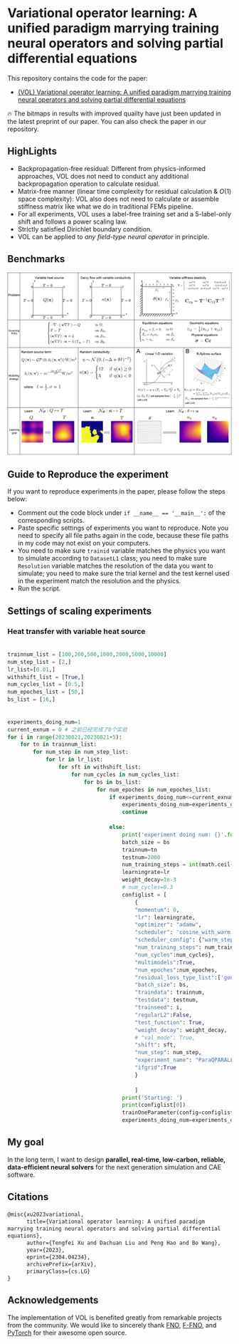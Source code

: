 # Variational operator learning: A unified paradigm marrying training neural operators and solving partial differential equations

This repository contains the code for the paper:
- [(VOL) Variational operator learning: A unified paradigm marrying training neural operators and solving partial differential equations](https://arxiv.org/abs/2304.04234)

🔥 The bitmaps in results with improved quailty have just been updated in the latest preprint of our paper. You can also check the paper in our repository.

## HighLights


 - Backpropagation-free residual: Different from physics-informed approaches, VOL does not need to conduct any additional backpropagation operation to calculate residual.
 - Matrix-free manner (linear time complexity for residual calculation & $O(1)$ space complexity): VOL also does not need to calculate or assemble stiffness matrix like what we do in traditional FEMs pipeline.
 - For all experiments, VOL uses a label-free training set and a 5-label-only shift and follows a power scaling law.
 - Strictly satisfied Dirichlet boundary condition.
 - VOL can be applied to *any field-type neural operator* in principle.
## Benchmarks
![cases](./materials/cases.png)

## Guide to Reproduce the experiment

If you want to reproduce experiments in the paper, please follow the steps below:

 - Comment out the code block under `if __name__ == '__main__':` of the corresponding scripts.
 - Paste specific settings of experiments you want to reproduce. Note you need to specify all file paths again in the code, because these file paths in my code may not exist on your computers. 
 - You need to make sure `trainid` variable matches the physics you want to simulate according to `DatasetL1` class; you need to make sure `Resolution` variable matches the resolution of the data you want to simulate; you need to make sure the trial kernel and the test kernel used in the experiment match the resolution and the physics.
 - Run the script.
 
## Settings of scaling experiments


### Heat transfer with variable heat source 

```python

trainnum_list = [100,200,500,1000,2000,5000,10000]
num_step_list = [2,]
lr_list=[0.01,]
withshift_list = [True,]
num_cycles_list = [0.5,]
num_epoches_list = [50,]
bs_list = [16,] 


experiments_doing_num=1
current_exnum = 0 # 之前已经完成了0个实验
for i in range(20230821,20230821+5):
    for tn in trainnum_list:
        for num_step in num_step_list:
            for lr in lr_list:
                for sft in withshift_list:
                    for num_cycles in num_cycles_list:
                        for bs in bs_list:
                            for num_epoches in num_epoches_list:
                                if experiments_doing_num<=current_exnum:
                                    experiments_doing_num=experiments_doing_num+1
                                    continue
                                    
                                else:
                                    print('experiment doing num: {}'.format(experiments_doing_num))
                                    batch_size = bs
                                    trainnum=tn
                                    testnum=2000
                                    num_training_steps = int(math.ceil(trainnum/batch_size)*num_epoches)
                                    learningrate=lr
                                    weight_decay=1e-3
                                    # num_cycles=0.3
                                    configlist = [
                                        {
                                        "momentum": 0,
                                        "lr": learningrate,
                                        "optimizer": "adamw",
                                        "scheduler": 'cosine_with_warm',
                                        "scheduler_config": {"warm_steps":num_training_steps//10,
                                        "num_training_steps": num_training_steps,
                                        "num_cycles":num_cycles},
                                        "multimodels":True,
                                        "num_epoches":num_epoches,
                                        "residual_loss_type_list":['gongEeTiDuWeak']*num_epoches,
                                        "batch_size": bs,
                                        "traindata": trainnum,
                                        "testdata": testnum,
                                        "trainseed": i,
                                        "regularL2":False,
                                        "test_function": True,
                                        "weight_decay": weight_decay,
                                        # "val_mode": True,
                                        "shift": sft,
                                        "num_step": num_step,
                                        "experiment_name": "ParaQPARALLELS_withgrid/bs{0}train{1}test{2}seed{3}lr{4}ep{5}warm5percentdecay{6}cycle{7}datadype{8}_numstep{9}_shift{10}_withgrid".format(bs,trainnum,testnum,i,learningrate,num_epoches,weight_decay,num_cycles,datatype,num_step,sft),
                                        "ifgrid":True
                                        } 
                                        
                                        ]
                                    print('Starting: ')
                                    print(configlist[0])
                                    trainOneParameter(config=configlist[0])
                                    experiments_doing_num=experiments_doing_num+1

```

## My goal

In the long term, I want to design **parallel, real-time, low-carbon, reliable, data-efficient neural solvers** for the next generation simulation and CAE software. 


## Citations

```
@misc{xu2023variational,
      title={Variational operator learning: A unified paradigm marrying training neural operators and solving partial differential equations}, 
      author={Tengfei Xu and Dachuan Liu and Peng Hao and Bo Wang},
      year={2023},
      eprint={2304.04234},
      archivePrefix={arXiv},
      primaryClass={cs.LG}
}
```

## Acknowledgements

The implementation of VOL is benefited greatly from remarkable projects from the community. We would like to sincerely thank [FNO](https://github.com/neuraloperator/neuraloperator/tree/master), [F-FNO](https://github.com/alasdairtran/fourierflow), and [PyTorch](https://github.com/pytorch/pytorch) for their awesome open source.
